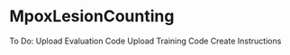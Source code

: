# MpoxLesionCounting
To Do: Upload Evaluation Code
       Upload Training Code
       Create Instructions

